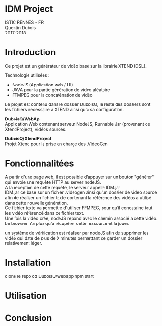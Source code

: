 # IDM Project
ISTIC RENNES - FR    
Quentin Dubois    
2017-2018

# Introduction

Ce projet est un générateur de vidéo basé sur la librairie XTEND (DSL).   

Technologie utilisées : 
-	NodeJS  (Application web / UI)
-	JAVA  pour la partie génération de vidéo aléatoire
-  FFMPEG pour la concaténation de vidéo  


Le projet est contenu dans le dossier DuboisQ, le reste des dossiers sont les fichiers necessaire a XTEND ainsi qu'a sa configuration.

**DuboisQ/WebAp**    
Application Web contenant serveur NodeJS, Runnable Jar (provenant de XtendProject), vidéos sources.          
    
**DuboisQ/XtendProject**    
Projet Xtend pour la prise en charge des .VideoGen

# Fonctionnalitées

A partir d'une page web, il est possible d'appuyer sur un bouton "générer" qui envoie une requête HTTP au server nodeJS.     
A la reception de cette requête, le serveur appelle IDM.jar    
IDM.jar ce base sur un fichier .videogen ainsi qu'un dossier de video source afin de réaliser un fichier texte contenant la référence des vidéos a utilisé dans cette nouvelle génération.     
Ce fichier texte va permettre d'utiliser FFMPEG, pour qu'il concataine tout les vidéo référencé dans ce fichier text.    
Une fois la vidéo crée, nodeJS repond avec le chemin associé a cette vidéo.     
Le browser n'a plus qu'a récupérer cette ressource et la jouer.     
     
   
un système de vérification est réaliser par nodeJS afin de supprimer les vidéo qui date de plus de X minutes permettant de garder un dossier relativement léger.

# Installation

clone le repo
cd DuboisQ/Webapp
npm start

# Utilisation


# Conclusion


